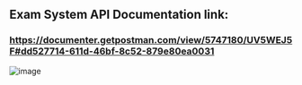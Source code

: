 
## Exam System API Documentation link:


### https://documenter.getpostman.com/view/5747180/UV5WEJ5F#dd527714-611d-46bf-8c52-879e80ea0031
![image](https://user-images.githubusercontent.com/43809841/160839866-0a37a4ee-8025-489a-bbc9-ac4c25a705b2.png)
